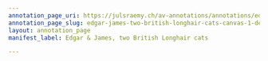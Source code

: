 ```yaml
---
annotation_page_uri: https://julsraemy.ch/av-annotations/annotations/edgar-james-two-british-longhair-cats-canvas-1-description.json
annotation_page_slug: edgar-james-two-british-longhair-cats-canvas-1-description
layout: annotation_page
manifest_label: Edgar & James, two British Longhair cats

---
```

